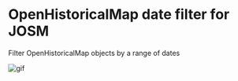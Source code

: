 # OpenHistoricalMap date filter for JOSM

Filter OpenHistoricalMap objects by a range of dates

![gif](https://github.com/OpenHistoricalMap/ohm-date-filter/assets/1152236/3c191557-7aa9-4633-bb6d-479412793f67)